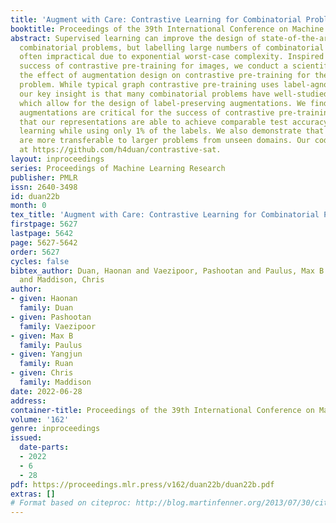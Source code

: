 ```yaml
---
title: 'Augment with Care: Contrastive Learning for Combinatorial Problems'
booktitle: Proceedings of the 39th International Conference on Machine Learning
abstract: Supervised learning can improve the design of state-of-the-art solvers for
  combinatorial problems, but labelling large numbers of combinatorial instances is
  often impractical due to exponential worst-case complexity. Inspired by the recent
  success of contrastive pre-training for images, we conduct a scientific study of
  the effect of augmentation design on contrastive pre-training for the Boolean satisfiability
  problem. While typical graph contrastive pre-training uses label-agnostic augmentations,
  our key insight is that many combinatorial problems have well-studied invariances,
  which allow for the design of label-preserving augmentations. We find that label-preserving
  augmentations are critical for the success of contrastive pre-training. We show
  that our representations are able to achieve comparable test accuracy to fully-supervised
  learning while using only 1% of the labels. We also demonstrate that our representations
  are more transferable to larger problems from unseen domains. Our code is available
  at https://github.com/h4duan/contrastive-sat.
layout: inproceedings
series: Proceedings of Machine Learning Research
publisher: PMLR
issn: 2640-3498
id: duan22b
month: 0
tex_title: 'Augment with Care: Contrastive Learning for Combinatorial Problems'
firstpage: 5627
lastpage: 5642
page: 5627-5642
order: 5627
cycles: false
bibtex_author: Duan, Haonan and Vaezipoor, Pashootan and Paulus, Max B and Ruan, Yangjun
  and Maddison, Chris
author:
- given: Haonan
  family: Duan
- given: Pashootan
  family: Vaezipoor
- given: Max B
  family: Paulus
- given: Yangjun
  family: Ruan
- given: Chris
  family: Maddison
date: 2022-06-28
address:
container-title: Proceedings of the 39th International Conference on Machine Learning
volume: '162'
genre: inproceedings
issued:
  date-parts:
  - 2022
  - 6
  - 28
pdf: https://proceedings.mlr.press/v162/duan22b/duan22b.pdf
extras: []
# Format based on citeproc: http://blog.martinfenner.org/2013/07/30/citeproc-yaml-for-bibliographies/
---
```

